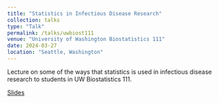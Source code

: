 ```yaml
---
title: "Statistics in Infectious Disease Research"
collection: talks
type: "Talk"
permalink: /talks/uwbiost111
venue: "University of Washington Biostatistics 111"
date: 2024-03-27
location: "Seattle, Washington"
---
```


Lecture on some of the ways that statistics is used in infectious disease research to students in UW Biostatistics 111.

[Slides](https://bdwilliamson.github.io/uwbiost111/)
